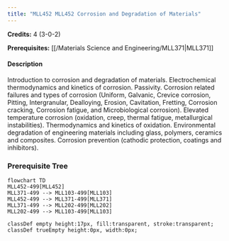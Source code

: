 ```yaml
---
title: "MLL452 MLL452 Corrosion and Degradation of Materials"
---
```

**Credits:** 4 (3-0-2)

**Prerequisites:** [[/Materials Science and Engineering/MLL371|MLL371]]

#### Description
Introduction to corrosion and degradation of materials. Electrochemical thermodynamics and kinetics of corrosion. Passivity. Corrosion related failures and types of corrosion (Uniform, Galvanic, Crevice corrosion, Pitting, Intergranular, Dealloying, Erosion, Cavitation, Fretting, Corrosion cracking, Corrosion fatigue, and Microbiological corrosion). Elevated temperature corrosion (oxidation, creep, thermal fatigue, metallurgical instabilities). Thermodynamics and kinetics of oxidation. Environmental degradation of engineering materials including glass, polymers, ceramics and composites. Corrosion prevention (cathodic protection, coatings and inhibitors).

### Prerequisite Tree

```mermaid
flowchart TD
MLL452-499[MLL452]
MLL371-499 --> MLL103-499[MLL103]
MLL452-499 --> MLL371-499[MLL371]
MLL371-499 --> MLL202-499[MLL202]
MLL202-499 --> MLL103-499[MLL103]

classDef empty height:17px, fill:transparent, stroke:transparent;
classDef trueEmpty height:0px, width:0px;
```